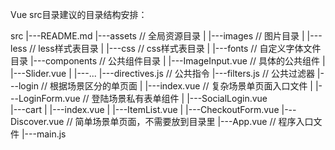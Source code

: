 Vue src目录建议的目录结构安排：

src
|---README.md
|---assets          // 全局资源目录
|     |---images    // 图片目录
|     |---less      // less样式表目录
|     |---css       // css样式表目录
|     |---fonts     // 自定义字体文件目录
|---components      // 公共组件目录
|     |---ImageInput.vue     //  具体的公共组件
|     |---Slider.vue
|     |---...
|---directives.js   // 公共指令
|---filters.js      // 公共过滤器
|---login           // 根据场景区分的单页面
|     |---index.vue // 复杂场景单页面入口文件
|     |---LoginForm.vue  // 登陆场景私有表单组件
|     |---SocialLogin.vue  
|---cart
|     |---index.vue
|     |---ItemList.vue
|     |---CheckoutForm.vue
|---Discover.vue    // 简单场景单页面，不需要放到目录里
|---App.vue         // 程序入口文件
|---main.js